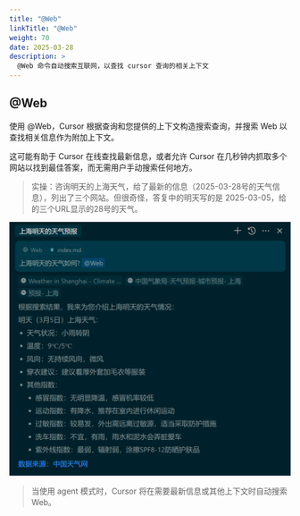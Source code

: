 ```yaml
---
title: "@Web"
linkTitle: "@Web"
weight: 70
date: 2025-03-28
description: >
  @Web 命令自动搜索互联网，以查找 cursor 查询的相关上下文
---
```


## @Web

使用 @Web，Cursor 根据查询和您提供的上下文构造搜索查询，并搜索 Web 以查找相关信息作为附加上下文。

这可能有助于 Cursor 在线查找最新信息，或者允许 Cursor 在几秒钟内抓取多个网站以找到最佳答案，而无需用户手动搜索任何地方。

> 实操：咨询明天的上海天气，给了最新的信息（2025-03-28号的天气信息），列出了三个网站。但很奇怪，答复中的明天写的是 2025-03-05，给的三个URL显示的28号的天气。

![](images/web.png)

> 当使用 agent 模式时，Cursor 将在需要最新信息或其他上下文时自动搜索 Web。